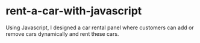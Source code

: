 # rent-a-car-with-javascript
Using Javascript, I designed a car rental panel where customers can add or remove cars dynamically and rent these cars.
